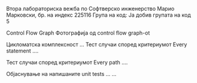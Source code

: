Втора лабораториска вежба по Софтверско инженерство
Марио Марковски, бр. на индекс 225116
Група на код:
Ја добив групата на код 5

Control Flow Graph
Фотографија од control flow graph-ot

Цикломатска комплексност
...
Тест случаи според критериумот Every statement
....

Тест случаи според критериумот Every path
....

Објаснување на напишаните unit tests
... ...
